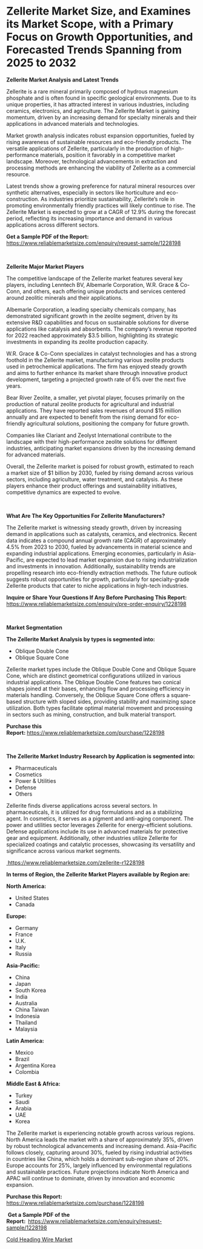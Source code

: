 <p><h1>Zellerite Market Size, and Examines its Market Scope, with a Primary Focus on Growth Opportunities, and Forecasted Trends Spanning from 2025 to 2032</h1></p><p><strong>Zellerite Market Analysis and Latest Trends</strong></p>
<p><p>Zellerite is a rare mineral primarily composed of hydrous magnesium phosphate and is often found in specific geological environments. Due to its unique properties, it has attracted interest in various industries, including ceramics, electronics, and agriculture. The Zellerite Market is gaining momentum, driven by an increasing demand for specialty minerals and their applications in advanced materials and technologies.</p><p>Market growth analysis indicates robust expansion opportunities, fueled by rising awareness of sustainable resources and eco-friendly products. The versatile applications of Zellerite, particularly in the production of high-performance materials, position it favorably in a competitive market landscape. Moreover, technological advancements in extraction and processing methods are enhancing the viability of Zellerite as a commercial resource.</p><p>Latest trends show a growing preference for natural mineral resources over synthetic alternatives, especially in sectors like horticulture and eco-construction. As industries prioritize sustainability, Zellerite’s role in promoting environmentally friendly practices will likely continue to rise. The Zellerite Market is expected to grow at a CAGR of 12.9% during the forecast period, reflecting its increasing importance and demand in various applications across different sectors.</p></p>
<p><strong>Get a Sample PDF of the Report:&nbsp;</strong> <a href="https://www.reliablemarketsize.com/enquiry/request-sample/1228198?utm_campaign=2281&utm_medium=2&utm_source=Github&utm_content=ia&utm_term=01042025&utm_id=zellerite">https://www.reliablemarketsize.com/enquiry/request-sample/1228198</a></p>
<p>&nbsp;</p>
<p><strong>Zellerite Major Market Players</strong></p>
<p><p>The competitive landscape of the Zellerite market features several key players, including Lenntech BV, Albemarle Corporation, W.R. Grace & Co-Conn, and others, each offering unique products and services centered around zeolitic minerals and their applications.</p><p>Albemarle Corporation, a leading specialty chemicals company, has demonstrated significant growth in the zeolite segment, driven by its extensive R&D capabilities and focus on sustainable solutions for diverse applications like catalysis and absorbents. The company’s revenue reported for 2022 reached approximately $3.5 billion, highlighting its strategic investments in expanding its zeolite production capacity.</p><p>W.R. Grace & Co-Conn specializes in catalyst technologies and has a strong foothold in the Zellerite market, manufacturing various zeolite products used in petrochemical applications. The firm has enjoyed steady growth and aims to further enhance its market share through innovative product development, targeting a projected growth rate of 6% over the next five years.</p><p>Bear River Zeolite, a smaller, yet pivotal player, focuses primarily on the production of natural zeolite products for agricultural and industrial applications. They have reported sales revenues of around $15 million annually and are expected to benefit from the rising demand for eco-friendly agricultural solutions, positioning the company for future growth.</p><p>Companies like Clariant and Zeolyst International contribute to the landscape with their high-performance zeolite solutions for different industries, anticipating market expansions driven by the increasing demand for advanced materials.</p><p>Overall, the Zellerite market is poised for robust growth, estimated to reach a market size of $1 billion by 2030, fueled by rising demand across various sectors, including agriculture, water treatment, and catalysis. As these players enhance their product offerings and sustainability initiatives, competitive dynamics are expected to evolve.</p></p>
<p>&nbsp;</p>
<p><strong>What Are The Key Opportunities For Zellerite Manufacturers?</strong></p>
<p><p>The Zellerite market is witnessing steady growth, driven by increasing demand in applications such as catalysts, ceramics, and electronics. Recent data indicates a compound annual growth rate (CAGR) of approximately 4.5% from 2023 to 2030, fueled by advancements in material science and expanding industrial applications. Emerging economies, particularly in Asia-Pacific, are expected to lead market expansion due to rising industrialization and investments in innovation. Additionally, sustainability trends are propelling research into eco-friendly extraction methods. The future outlook suggests robust opportunities for growth, particularly for specialty-grade Zellerite products that cater to niche applications in high-tech industries.</p></p>
<p><strong>Inquire or Share Your Questions If Any Before Purchasing This Report:</strong> <a href="https://www.reliablemarketsize.com/enquiry/pre-order-enquiry/1228198?utm_campaign=2281&utm_medium=2&utm_source=Github&utm_content=ia&utm_term=01042025&utm_id=zellerite">https://www.reliablemarketsize.com/enquiry/pre-order-enquiry/1228198</a></p>
<p>&nbsp;</p>
<p><strong>Market Segmentation</strong></p>
<p><strong>The Zellerite Market Analysis by types is segmented into:</strong></p>
<p><ul><li>Oblique Double Cone</li><li>Oblique Square Cone</li></ul></p>
<p><p>Zellerite market types include the Oblique Double Cone and Oblique Square Cone, which are distinct geometrical configurations utilized in various industrial applications. The Oblique Double Cone features two conical shapes joined at their bases, enhancing flow and processing efficiency in materials handling. Conversely, the Oblique Square Cone offers a square-based structure with sloped sides, providing stability and maximizing space utilization. Both types facilitate optimal material movement and processing in sectors such as mining, construction, and bulk material transport.</p></p>
<p><strong>Purchase this Report:&nbsp;</strong><a href="https://www.reliablemarketsize.com/purchase/1228198?utm_campaign=2281&utm_medium=2&utm_source=Github&utm_content=ia&utm_term=01042025&utm_id=zellerite">https://www.reliablemarketsize.com/purchase/1228198</a></p>
<p>&nbsp;</p>
<p><strong>The Zellerite Market Industry Research by Application is segmented into:</strong></p>
<p><ul><li>Pharmaceuticals</li><li>Cosmetics</li><li>Power & Utilities</li><li>Defense</li><li>Others</li></ul></p>
<p><p>Zellerite finds diverse applications across several sectors. In pharmaceuticals, it is utilized for drug formulations and as a stabilizing agent. In cosmetics, it serves as a pigment and anti-aging component. The power and utilities sector leverages Zellerite for energy-efficient solutions. Defense applications include its use in advanced materials for protective gear and equipment. Additionally, other industries utilize Zellerite for specialized coatings and catalytic processes, showcasing its versatility and significance across various market segments.</p></p>
<p><a href="https://www.reliablemarketsize.com/zellerite-r1228198?utm_campaign=2281&utm_medium=2&utm_source=Github&utm_content=ia&utm_term=01042025&utm_id=zellerite">&nbsp;https://www.reliablemarketsize.com/zellerite-r1228198</a></p>
<p><strong>In terms of Region, the Zellerite Market Players available by Region are:</strong></p>
<p>
    <p> <strong> North America: </strong>
        <ul>
            <li>United States</li>
            <li>Canada</li>
        </ul>
        </p> 
    <p> <strong> Europe: </strong>
        <ul>
            <li>Germany</li>
            <li>France</li>
            <li>U.K.</li>
            <li>Italy</li>
            <li>Russia</li>
        </ul>
        </p> 
    <p> <strong> Asia-Pacific: </strong>
        <ul>
            <li>China</li>
            <li>Japan</li>
            <li>South Korea</li>
            <li>India</li>
            <li>Australia</li>
            <li>China Taiwan</li>
            <li>Indonesia</li>
            <li>Thailand</li>
            <li>Malaysia</li>
        </ul>
        </p> 
    <p> <strong> Latin America: </strong>
        <ul>
            <li>Mexico</li>
            <li>Brazil</li>
            <li>Argentina Korea</li>
            <li>Colombia</li>
        </ul>
        </p> 
    <p> <strong> Middle East & Africa: </strong>
        <ul>
            <li>Turkey</li>
            <li>Saudi</li>
            <li>Arabia</li>
            <li>UAE</li>
            <li>Korea</li>
        </ul>
    </p>
    </p>
<p><p>The Zellerite market is experiencing notable growth across various regions. North America leads the market with a share of approximately 35%, driven by robust technological advancements and increasing demand. Asia-Pacific follows closely, capturing around 30%, fueled by rising industrial activities in countries like China, which holds a dominant sub-region share of 20%. Europe accounts for 25%, largely influenced by environmental regulations and sustainable practices. Future projections indicate North America and APAC will continue to dominate, driven by innovation and economic expansion.</p></p>
<p><strong>Purchase this Report: </strong><a href="https://www.reliablemarketsize.com/purchase/1228198?utm_campaign=2281&utm_medium=2&utm_source=Github&utm_content=ia&utm_term=01042025&utm_id=zellerite">https://www.reliablemarketsize.com/purchase/1228198</a></p>
<p>&nbsp;<strong>Get a Sample PDF of the Report:&nbsp;&nbsp;</strong><a href="https://www.reliablemarketsize.com/enquiry/request-sample/1228198?utm_campaign=2281&utm_medium=2&utm_source=Github&utm_content=ia&utm_term=01042025&utm_id=zellerite">https://www.reliablemarketsize.com/enquiry/request-sample/1228198</a></p>
<p><strong></strong></p>
<p><p><a href="https://github.com/AshrafKhan865/Market-Research-Report-List-2/blob/main/cold-heading-wire-market.md?utm_campaign=2281&utm_medium=2&utm_source=Github&utm_content=ia&utm_term=01042025&utm_id=zellerite">Cold Heading Wire Market</a></p></p>